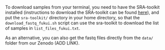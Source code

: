 To download samples from your terminal, you need to have the SRA-toolkit installed (instructions to download the SRA-toolkit can be found [here](https://github.com/ncbi/sra-tools/wiki/02.-Installing-SRA-Toolkit)), and put the `sra-toolkit/` directory in your home directory, so that the `download_fastq_fukui.sh` script can use the sra-toolkit to download the list of samples in `list_files_fukui.txt`.

As an alternative, you can also get the fastq files directly from the `data/` folder from our Zenodo (ADD LINK).